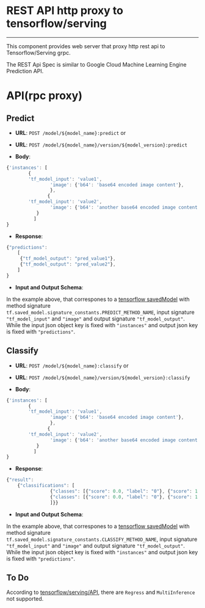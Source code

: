 # REST API http proxy to tensorflow/serving
----

This component provides web server that proxy http rest api to Tensorflow/Serving grpc.

The REST Api Spec is similar to Google Cloud Machine Learning Engine Prediction API.

# API(rpc proxy)

## Predict

- **URL**: `POST /model/${model_name}:predict`
or
- **URL**: `POST /model/${model_name}/version/${model_version}:predict`

- **Body**:

```javascript
{'instances': [
		{
		'tf_model_input': 'value1',
                'image': {'b64': 'base64 encoded image content'},
                },
               {
		'tf_model_input': 'value2',
                'image': {'b64': 'another base64 encoded image content'},
	       }
	      ]
}
```

- **Response**:

```javascript
{"predictions": 
	[
	 {"tf_model_output": "pred_value1"}, 
	 {"tf_model_output": "pred_value2"}, 
	]
}

```

- **Input and Output Schema**:

In the example above, that correspones to a [tensorflow savedModel](https://github.com/tensorflow/tensorflow/blob/master/tensorflow/python/saved_model/README.md) with method signature `tf.saved_model.signature_constants.PREDICT_METHOD_NAME`, input signature `"tf_model_input"` and `"image"` and output signature `"tf_model_output"`.
While the input json object key is fixed with `"instances"` and output json key is fixed with `"predictions"`.


## Classify

- **URL**: `POST /model/${model_name}:classify`
or
- **URL**: `POST /model/${model_name}/version/${model_version}:classify`

- **Body**:

```javascript
{'instances': [
		{
		'tf_model_input': 'value1',
                'image': {'b64': 'base64 encoded image content'},
                },
               {
		'tf_model_input': 'value2',
                'image': {'b64': 'another base64 encoded image content'},
	       }
	      ]
}
```
- **Response**:

```javascript
{"result": 
	{"classifications": [
				{"classes": [{"score": 0.0, "label": "0"}, {"score": 1.0, "label": "1"}]},
				{"classes": [{"score": 0.0, "label": "0"}, {"score": 1.0, "label": "1"}]},
				]}}
```

- **Input and Output Schema**:

In the example above, that correspones to a [tensorflow savedModel](https://github.com/tensorflow/tensorflow/blob/master/tensorflow/python/saved_model/README.md) with method signature `tf.saved_model.signature_constants.CLASSIFY_METHOD_NAME`, input signature `"tf_model_input"` and `"image"` and output signature `"tf_model_output"`.
While the input json object key is fixed with `"instances"` and output json key is fixed with `"predictions"`.


## To Do

According to [tensorflow/serving/API](https://github.com/tensorflow/serving/blob/master/tensorflow_serving/apis/prediction_service.proto), there are `Regress` and `MultiInference` not supported.

